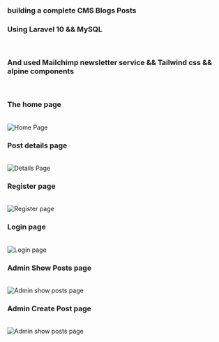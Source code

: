 <h3>building a complete CMS Blogs Posts </h3>
<h3>Using Laravel 10 && MySQL</h3> <br>
<h3>And used Mailchimp newsletter service && Tailwind css && alpine components</h3> <br>
<h3>The home page</h3> <br>
<img src="executeImg/home.jpeg" alt="Home Page" title="Optional title"><br>
<h3>Post details page</h3> <br>
<img src="executeImg/view_post.jpeg" alt="Details Page" title="Optional title"><br>
<h3>Register page</h3> <br>
<img src="executeImg/register.jpeg" alt="Register page" title="Optional title"><br>
<h3>Login page</h3> <br>
<img src="executeImg/login.jpeg" alt="Login page" title="Optional title"><br>
<h3>Admin Show Posts page</h3> <br>
<img src="executeImg/admin_all_posts.jpeg" alt="Admin show posts page" title="Optional title"><br>
<h3>Admin Create Post page</h3> <br>
<img src="executeImg/post_create.jpeg" alt="Admin show posts page" title="Optional title"><br>

